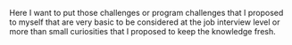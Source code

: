 Here I want to put those challenges or program challenges that I proposed to myself that are very basic to be considered at the job interview level or more than small curiosities that I proposed to keep the knowledge fresh.
